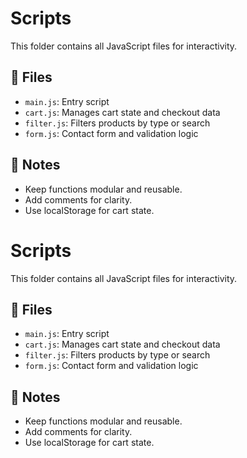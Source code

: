 # Scripts

This folder contains all JavaScript files for interactivity.

## 📄 Files
- `main.js`: Entry script
- `cart.js`: Manages cart state and checkout data
- `filter.js`: Filters products by type or search
- `form.js`: Contact form and validation logic

## 📌 Notes
- Keep functions modular and reusable.
- Add comments for clarity.
- Use localStorage for cart state.
# Scripts

This folder contains all JavaScript files for interactivity.

## 📄 Files
- `main.js`: Entry script
- `cart.js`: Manages cart state and checkout data
- `filter.js`: Filters products by type or search
- `form.js`: Contact form and validation logic

## 📌 Notes
- Keep functions modular and reusable.
- Add comments for clarity.
- Use localStorage for cart state.

